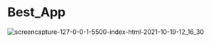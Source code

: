 # Best_App

![screencapture-127-0-0-1-5500-index-html-2021-10-19-12_16_30](https://user-images.githubusercontent.com/62913154/137890635-ddfddd40-8302-402b-99c2-30bcb3a8a519.png)
